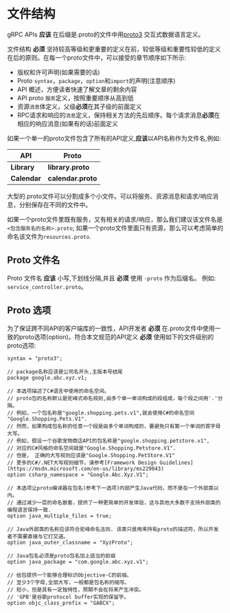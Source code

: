 # 文件结构

gRPC APIs **应该** 在后缀是.proto的文件中用[proto3](https://cloud.google.com/apis/design/proto3) 交互式数据语言定义。

文件结构 **必须** 坚持较高等级和更重要的定义在前，较低等级和重要性较低的定义在后的原则。在每一个proto文件中，可以接受的章节顺序如下所示:

- 版权和许可声明(如果需要的话)
- Proto `syntax`，`package`，`option`和`import`的声明(注意顺序)
- API 概述，方便读者快速了解文章的剩余内容
- API proto `服务`定义，按照重要顺序从高到低
- 资源`消息`体定义，父级**必须**在其子级的前面定义
- RPC请求和响应的`消息`定义，保持相关方法的先后顺序。每个请求消息**必须**在相应的响应消息(如果有的话)前面定义

如果一个单一的proto文件包含了所有的API定义,**应该**以API名称作为文件名,例如:

| API      | Proto          |
| -------- | -------------- |
| **Library** | **library.proto** |
| **Calendar** | **calendar.proto** |

大型的.proto文件可以分割成多个小文件。可以将服务、资源消息和请求/响应消息，分别保存在不同的文件中。

如果一个proto文件里既有服务，又有相关的请求/响应，那么我们建议该文件名是 `<包含服务名的名称>.proto`;
如果一个proto文件里面只有资源，那么可以考虑简单的命名该文件为`resources.proto`.

## Proto 文件名
Proto 文件名 **应该** 小写,下划线分隔,并且 **必须** 使用 `·proto` 作为后缀名。 例如: `service_controller.proto`。

## Proto 选项

为了保证跨不同API的客户端库的一致性，API开发者 **必须** 在.proto文件中使用一致的proto选项(option)。符合本文规范的API定义 **必须** 使用如下的文件级别的proto选项:

```
syntax = "proto3";

// package名称应该是公司名开头,主版本号结尾 
package google.abc.xyz.v1;

// 本选项描述了C#语言中使用的命名空间。
// proto包的名称默认是驼峰式命名规则,由多个单一单词构成的段组成，每个段之间用'.'分隔。
// 例如，一个包名称是"google.shopping.pets.v1",就会使用C#的命名空间 "Google.Shopping.Pets.V1".
// 然而，如果构成包名称的任意一个段是由多个单词构成的，要避免只有第一个单词的首字母大写。
// 例如，假设一个谷歌宠物商店API的包名称是"google.shopping.petstore.v1", 
// 对应的C#风格的命名空间就是"Google.Shopping.Petstore.V1". 
// 但是， 正确的大写规则应该是"Google.Shopping.PetStore.V1"
// 更多的C#/.NET大写规则细节，请参考[Framework Design Guidelines](https://msdn.microsoft.com/en-us/library/ms229043)
option csharp_namespace = "Google.Abc.Xyz.V1";

// 本选项让proto编译器在包名(参考下一选项)内部产生Java代码，而不是在一个外部类以内。
// 通过减少一层的命名嵌套，提供了一种更简单的开发体验，这与其他大多数不支持外部类的编程语言保持一致.
option java_multiple_files = true;

// Java外部类的名称应该符合驼峰命名法则. 该类只是用来持有proto的描述符，所以开发者不需要直接与它打交道。
option java_outer_classname = "XyzProto";

// Java包名必须是proto包名加上适当的前缀
option java_package = "com.google.abc.xyz.v1";

// 给包提供一个能够合理标识Objective-C的前缀。
// 至少3个字母,全部大写，一般都是包名称的缩写。
// 短小，但是具有一定独特性，预期不会在将来产生冲突。
// 'GPB'是谷歌protocol buffer实现的保留字。
option objc_class_prefix = "GABCX";
```
